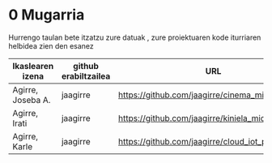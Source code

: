 # 0 Mugarria

Hurrengo taulan bete itzatzu zure datuak , zure proiektuaren kode iturriaren helbidea zien den esanez

| Ikaslearen izena | github erabiltzailea    | URL  | Bertsioa |
|----------------------------------|------------|---------|---------|
|Agirre, Joseba A.  |jaagirre      | https://github.com/jaagirre/cinema_microservices| 0|
|Agirre, Irati  |jaagirre      | https://github.com/jaagirre/kiniela_microservice| 0|
|Agirre, Karle  |jaagirre      | https://github.com/jaagirre/cloud_iot_project| 0|


